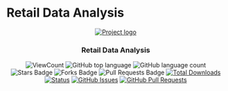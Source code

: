 # Retail Data Analysis
 <p align="center">
  <a href="" rel="noopener">
   <img src="https://media.giphy.com/media/hcfeY9WPA2qNwcMPBh/giphy.gif" alt="Project logo"></a>
</p>
<h3 align="center">Retail Data Analysis</h3>

<div align="center">


![ViewCount](https://views.whatilearened.today/views/github/debdattasarkar/Online-Advertising-Platform.svg?cache=remove)
![GitHub top language](https://img.shields.io/github/languages/top/debdattasarkar/Online-Advertising-Platform?style=flat)
![GitHub language count](https://img.shields.io/github/languages/count/debdattasarkar/Online-Advertising-Platform?style=flat)
![Stars Badge](https://img.shields.io/github/stars/debdattasarkar/Online-Advertising-Platform?style=flat)
![Forks Badge](https://img.shields.io/github/forks/debdattasarkar/Online-Advertising-Platform?style=flat)
![Pull Requests Badge](https://img.shields.io/github/issues-pr/debdattasarkar/Online-Advertising-Platform?style=flat)
[![Total Downloads](https://img.shields.io/github/downloads/debdattasarkar/Online-Advertising-Platform/total.svg)](https://github.com/debdattasarkar/Online-Advertising-Platform/releases/)
[![Status](https://img.shields.io/badge/status-active-success.svg)]()
[![GitHub Issues](https://img.shields.io/github/issues/debdattasarkar/Online-Advertising-Platform.svg)](https://github.com/debdattasarkar/Online-Advertising-Platform/issues)
[![GitHub Pull Requests](https://img.shields.io/github/issues-pr/debdattasarkar/Online-Advertising-Platform.svg)](https://github.com/debdattasarkar/Online-Advertising-Platform/pulls)

</div>

